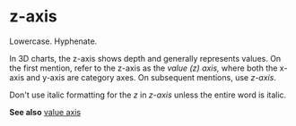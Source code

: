 # z-axis

Lowercase. Hyphenate.

In
3D charts, the z-axis shows depth and generally represents values.
On the first mention, refer to the z-axis as the *value (z) axis,* where both the x-axis and y-axis are category axes. On subsequent mentions, use *z-axis*. 

Don't use italic formatting for the *z* in *z-axis* unless the entire word is italic.

**See also** [value axis](../v/value-axis.md)
